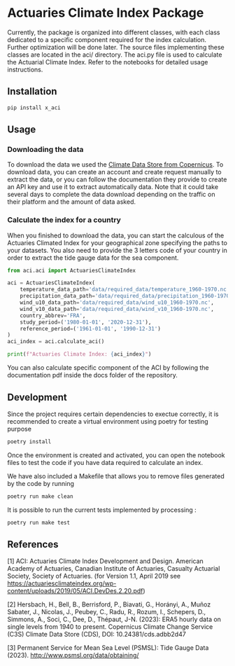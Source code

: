 # Actuaries Climate Index Package

   Currently, the package is organized into different classes, with each class dedicated to a specific component required for the index calculation. Further optimization will be done later. The source files implementing these classes are located in the aci/ directory. The aci.py file is used to calculate the Actuarial Climate Index. Refer to the notebooks for detailed usage instructions.

## Installation

```bash
pip install x_aci
```

## Usage

### Downloading the data
To download the data we used the [Climate Data Store from Copernicus](https://cds.climate.copernicus.eu/datasets/reanalysis-era5-single-levels?tab=overview). To download data, you can create an account and create request manually to extract the data, or you can follow the documentation they provide to create an API key and use it to extract automatically data. Note that it could take several days to complete the data download depending on the traffic on their platform and the amount of data asked.


### Calculate the index for a country

When you finished to download the data, you can start the calculous of the Actuaries Climated Index for your geographical zone specifying the paths to your datasets. You also need to provide the 3 letters code of your country in order to extract the tide gauge data for the sea component. 

```python
from aci.aci import ActuariesClimateIndex

aci = ActuariesClimateIndex(
    temperature_data_path='data/required_data/temperature_1960-1970.nc',
    precipitation_data_path='data/required_data/precipitation_1960-1970.nc',
    wind_u10_data_path='data/required_data/wind_u10_1960-1970.nc',
    wind_v10_data_path='data/required_data/wind_v10_1960-1970.nc',
    country_abbrev='FRA',
    study_period=('1980-01-01', '2020-12-31'),
    reference_period=('1961-01-01', '1990-12-31')
)
aci_index = aci.calculate_aci()

print(f"Actuaries Climate Index: {aci_index}")
```

You can also calculate specific component of the ACI by following the documentation pdf inside the docs folder of the repository.

## Development

Since the project requires certain dependencies to exectue correctly, it is recommended to create a virtual environment using poetry for testing purpose

```bash
poetry install
```
Once the environment is created and activated, you can open the notebook files to test the code if you have data required to calculate an index.

We have also included a Makefile that allows you to remove files generated by the code by running 

```bash
poetry run make clean
```
It is possible to run the current tests implemented by processing : 

```bash
poetry run make test
```

## References

<a id="1">[1]</a>
ACI: Actuaries Climate Index Development and Design. American Academy of Actuaries, Canadian Institute of Actuaries, Casualty Actuarial Society, Society of Actuaries. (for Version 1.1, April 2019 see https://actuariesclimateindex.org/wp-content/uploads/2019/05/ACI.DevDes.2.20.pdf)

<a id="2">[2]</a> 
Hersbach, H., Bell, B., Berrisford, P., Biavati, G., Horányi, A., Muñoz Sabater, J., Nicolas, J., Peubey, C., Radu, R., Rozum, I., Schepers, D., Simmons, A., Soci, C., Dee, D., Thépaut, J-N. (2023): ERA5 hourly data on single levels from 1940 to present. Copernicus Climate Change Service (C3S) Climate Data Store (CDS), DOI: 10.24381/cds.adbb2d47

<a id="3">[3]</a>
Permanent Service for Mean Sea Level (PSMSL): Tide Gauge Data (2023). http://www.psmsl.org/data/obtaining/
